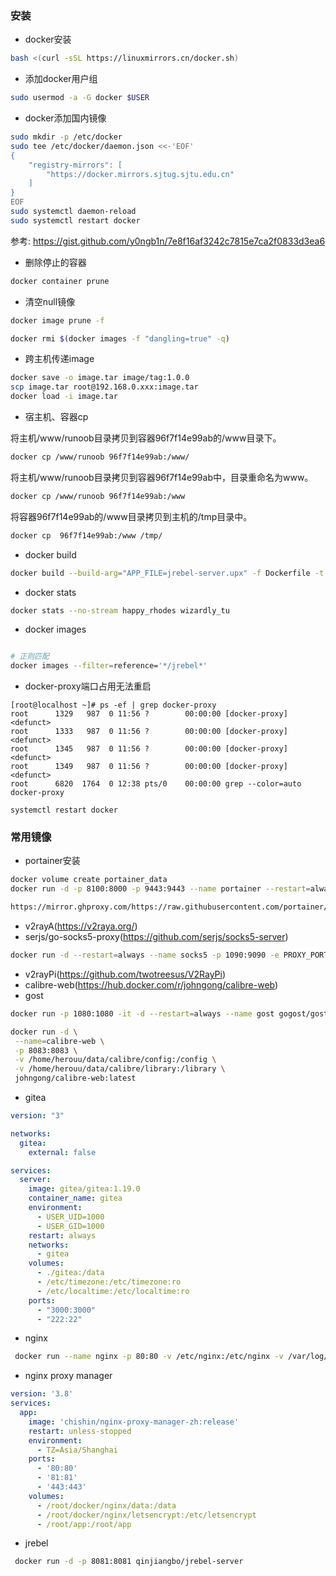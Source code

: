 ### 安装

* docker安装

```bash
bash <(curl -sSL https://linuxmirrors.cn/docker.sh)
```

* 添加docker用户组

```bash
sudo usermod -a -G docker $USER
```

* docker添加国内镜像

```bash
sudo mkdir -p /etc/docker
sudo tee /etc/docker/daemon.json <<-'EOF'
{
    "registry-mirrors": [
        "https://docker.mirrors.sjtug.sjtu.edu.cn"
    ]
}
EOF
sudo systemctl daemon-reload
sudo systemctl restart docker
```

参考: <https://gist.github.com/y0ngb1n/7e8f16af3242c7815e7ca2f0833d3ea6>

* 删除停止的容器

```bash
docker container prune
```

* 清空null镜像

```bash
docker image prune -f

docker rmi $(docker images -f "dangling=true" -q)

```

* 跨主机传递image

```bash
docker save -o image.tar image/tag:1.0.0
scp image.tar root@192.168.0.xxx:image.tar
docker load -i image.tar  
```

* 宿主机、容器cp

将主机/www/runoob目录拷贝到容器96f7f14e99ab的/www目录下。

```bash
docker cp /www/runoob 96f7f14e99ab:/www/
```

将主机/www/runoob目录拷贝到容器96f7f14e99ab中，目录重命名为www。

```bash
docker cp /www/runoob 96f7f14e99ab:/www
```

将容器96f7f14e99ab的/www目录拷贝到主机的/tmp目录中。

```bash
docker cp  96f7f14e99ab:/www /tmp/
```

* docker build

```bash
docker build --build-arg="APP_FILE=jrebel-server.upx" -f Dockerfile -t jrebel-server:latest .
```

* docker stats

```bash
docker stats --no-stream happy_rhodes wizardly_tu
```

* docker images

```bash

# 正则匹配
docker images --filter=reference='*/jrebel*'
```

* docker-proxy端口占用无法重启

```log
[root@localhost ~]# ps -ef | grep docker-proxy
root      1329   987  0 11:56 ?        00:00:00 [docker-proxy] <defunct>
root      1333   987  0 11:56 ?        00:00:00 [docker-proxy] <defunct>
root      1345   987  0 11:56 ?        00:00:00 [docker-proxy] <defunct>
root      1349   987  0 11:56 ?        00:00:00 [docker-proxy] <defunct>
root      6820  1764  0 12:38 pts/0    00:00:00 grep --color=auto docker-proxy

systemctl restart docker
```

### 常用镜像

* portainer安装

```bash
docker volume create portainer_data
docker run -d -p 8100:8000 -p 9443:9443 --name portainer --restart=always -v /var/run/docker.sock:/var/run/docker.sock -v portainer_data:/data portainer/portainer-ce:2.17.1

https://mirror.ghproxy.com/https://raw.githubusercontent.com/portainer/templates/master/templates-2.0.json
```

* v2rayA(<https://v2raya.org/>)
* serjs/go-socks5-proxy(<https://github.com/serjs/socks5-server>)

```bash
docker run -d --restart=always --name socks5 -p 1090:9090 -e PROXY_PORT=9090 serjs/go-socks5-proxy
```

* v2rayPi(<https://github.com/twotreesus/V2RayPi>)
* calibre-web(<https://hub.docker.com/r/johngong/calibre-web>)
* gost

```bash
docker run -p 1080:1080 -it -d --restart=always --name gost gogost/gost -L socks5://:1080
```

```bash
docker run -d \
 --name=calibre-web \
 -p 8083:8083 \
 -v /home/herouu/data/calibre/config:/config \
 -v /home/herouu/data/calibre/library:/library \
 johngong/calibre-web:latest
```

* gitea

```yaml
version: "3"

networks:
  gitea:
    external: false

services:
  server:
    image: gitea/gitea:1.19.0
    container_name: gitea
    environment:
      - USER_UID=1000
      - USER_GID=1000
    restart: always
    networks:
      - gitea
    volumes:
      - ./gitea:/data
      - /etc/timezone:/etc/timezone:ro
      - /etc/localtime:/etc/localtime:ro
    ports:
      - "3000:3000"
      - "222:22"
```

* nginx

```bash
 docker run --name nginx -p 80:80 -v /etc/nginx:/etc/nginx -v /var/log/nginx:/var/log/nginx -d nginx
```

* nginx proxy manager

```yaml
version: '3.8'
services:
  app:
    image: 'chishin/nginx-proxy-manager-zh:release'
    restart: unless-stopped
    environment:
      - TZ=Asia/Shanghai
    ports:
      - '80:80'
      - '81:81'
      - '443:443'
    volumes:
      - /root/docker/nginx/data:/data
      - /root/docker/nginx/letsencrypt:/etc/letsencrypt
      - /root/app:/root/app
```

* jrebel

```bash
 docker run -d -p 8081:8081 qinjiangbo/jrebel-server
```
